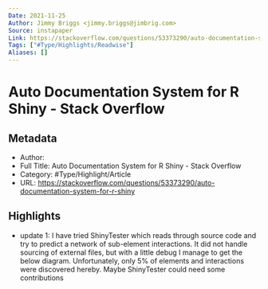 ```yaml
---
Date: 2021-11-25
Author: Jimmy Briggs <jimmy.briggs@jimbrig.com>
Source: instapaper
Link: https://stackoverflow.com/questions/53373290/auto-documentation-system-for-r-shiny
Tags: ["#Type/Highlights/Readwise"]
Aliases: []
---
```

# Auto Documentation System for R Shiny - Stack Overflow

## Metadata
- Author: 
- Full Title: Auto Documentation System for R Shiny - Stack Overflow
- Category: #Type/Highlight/Article
- URL: https://stackoverflow.com/questions/53373290/auto-documentation-system-for-r-shiny

## Highlights
- update 1: I have tried ShinyTester which reads through source code and try to predict a network of sub-element interactions. It did not handle sourcing of external files, but with a little debug I manage to get the below diagram. Unfortunately, only 5% of elements and interactions were discovered hereby. Maybe ShinyTester could need some contributions
